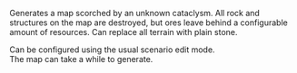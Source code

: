 Generates a map scorched by an unknown cataclysm. All rock and structures on the map are destroyed, but ores leave behind a configurable amount of resources. Can replace all terrain with plain stone.

Can be configured using the usual scenario edit mode.  
The map can take a while to generate.